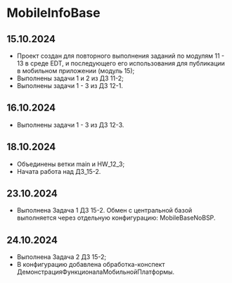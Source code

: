 # MobileInfoBase

## **15.10.2024**
- Проект создан для повторного выполнения заданий по модулям 11 - 13 в среде EDT, и последующего его использования для публикации в мобильном приложении (модуль 15);
- Выполнены задачи 1 и 2 из ДЗ 11-2;
- Выполнены задачи 1 - 3 из ДЗ 12-1.

## **16.10.2024**
 - Выполнены задачи 1 - 3 из ДЗ 12-3.
  
## **18.10.2024**
- Объединены ветки main и HW_12_3;
- Начата работа над ДЗ_15-2.

## **23.10.2024**
- Выполнена Задача 1 ДЗ 15-2. Обмен с центральной базой выполняется через отдельную конфигурацию: MobileBaseNoBSP.

## **24.10.2024**
- Выполнена Задача 2 ДЗ 15-2;
- В конфигурацию добавлена обработка-конспект ДемонстрацияФункционалаМобильнойПлатформы.